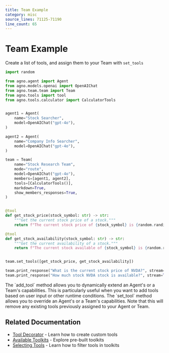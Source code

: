 ```yaml
---
title: Team Example
category: misc
source_lines: 71125-71190
line_count: 65
---
```


# Team Example

Create a list of tools, and assign them to your Team with `set_tools`

```python add_team_tool_post_initialization.py
import random

from agno.agent import Agent
from agno.models.openai import OpenAIChat
from agno.team.team import Team
from agno.tools import tool
from agno.tools.calculator import CalculatorTools


agent1 = Agent(
    name="Stock Searcher",
    model=OpenAIChat("gpt-4o"),
)

agent2 = Agent(
    name="Company Info Searcher",
    model=OpenAIChat("gpt-4o"),
)

team = Team(
    name="Stock Research Team",
    mode="route",
    model=OpenAIChat("gpt-4o"),
    members=[agent1, agent2],
    tools=[CalculatorTools()],
    markdown=True,
    show_members_responses=True,
)


@tool
def get_stock_price(stock_symbol: str) -> str:
    """Get the current stock price of a stock."""
    return f"The current stock price of {stock_symbol} is {random.randint(100, 1000)}."

@tool
def get_stock_availability(stock_symbol: str) -> str:
    """Get the current availability of a stock."""
    return f"The current stock available of {stock_symbol} is {random.randint(100, 1000)}."


team.set_tools([get_stock_price, get_stock_availability])

team.print_response("What is the current stock price of NVDA?", stream=True)
team.print_response("How much stock NVDA stock is available?", stream=True)

```

<Tip>
  The `add_tool` method allows you to dynamically extend an Agent's or a Team's capabilities. This is particularly useful when you want to add tools based on user input or other runtime conditions.
  The `set_tool` method allows you to override an Agent's or a Team's capabilities. Note that this will remove any existing tools previously assigned to your Agent or Team.
</Tip>

## Related Documentation

* [Tool Decorator](/tools/tool-decorator) - Learn how to create custom tools
* [Available Toolkits](/tools/toolkits) - Explore pre-built toolkits
* [Selecting Tools](/tools/selecting-tools) - Learn how to filter tools in toolkits


